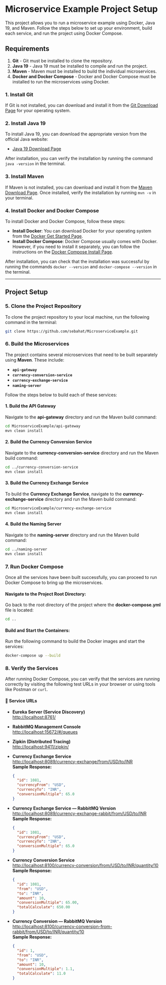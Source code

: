 # Microservice Example Project Setup

This project allows you to run a microservice example using Docker, Java 19, and Maven. Follow the steps below to set up your environment, build each service, and run the project using Docker Compose.

## Requirements

1. **Git** - Git must be installed to clone the repository.
2. **Java 19** - Java 19 must be installed to compile and run the project.
3. **Maven** - Maven must be installed to build the individual microservices.
4. **Docker and Docker Compose** - Docker and Docker Compose must be installed to run the microservices using Docker.

### 1. Install Git

If Git is not installed, you can download and install it from the [Git Download Page](https://git-scm.com/downloads) for your operating system.

### 2. Install Java 19

To install Java 19, you can download the appropriate version from the official Java website:
- [Java 19 Download Page](https://www.oracle.com/java/technologies/javase/jdk19-archive-downloads.html)

After installation, you can verify the installation by running the command `java -version` in the terminal.

### 3. Install Maven

If Maven is not installed, you can download and install it from the [Maven Download Page](https://maven.apache.org/download.cgi). Once installed, verify the installation by running `mvn -v` in your terminal.

### 4. Install Docker and Docker Compose

To install Docker and Docker Compose, follow these steps:

- **Install Docker**: You can download Docker for your operating system from the [Docker Get Started Page](https://www.docker.com/get-started).
- **Install Docker Compose**: Docker Compose usually comes with Docker. However, if you need to install it separately, you can follow the instructions on the [Docker Compose Install Page](https://docs.docker.com/compose/install/).

After installation, you can check that the installation was successful by running the commands `docker --version` and `docker-compose --version` in the terminal.

---

## Project Setup

### 5. **Clone the Project Repository**

To clone the project repository to your local machine, run the following command in the terminal:

```bash
git clone https://github.com/sebahat/MicroserviceExample.git 
```

### 6. **Build the Microservices**

The project contains several microservices that need to be built separately using **Maven**. These include:

- **`api-gateway`**
- **`currency-conversion-service`**
- **`currency-exchange-service`**
- **`naming-server`**

Follow the steps below to build each of these services:

#### 1. **Build the API Gateway**

Navigate to the **api-gateway** directory and run the Maven build command:

```bash
cd MicroserviceExample/api-gateway
mvn clean install
```

#### 2. **Build the Currency Conversion Service**

Navigate to the **currency-conversion-service** directory and run the Maven build command:

```bash
cd ../currency-conversion-service
mvn clean install
```
#### 3. **Build the Currency Exchange Service**

To build the **Currency Exchange Service**, navigate to the **currency-exchange-service** directory and run the Maven build command:

```bash
cd MicroserviceExample/currency-exchange-service
mvn clean install
```
#### 4. **Build the Naming Server**

Navigate to the **naming-server** directory and run the Maven build command:

```bash
cd ../naming-server
mvn clean install
```
### 7. **Run Docker Compose**

Once all the services have been built successfully, you can proceed to run Docker Compose to bring up the microservices.

#### Navigate to the Project Root Directory:

Go back to the root directory of the project where the **docker-compose.yml** file is located:

```bash
cd ..
```
#### **Build and Start the Containers:**

Run the following command to build the Docker images and start the services:

```bash
docker-compose up --build
```
### 8. **Verify the Services**

After running Docker Compose, you can verify that the services are running correctly by visiting the following test URLs in your browser or using tools like Postman or `curl`.

#### 🔗 Service URLs

- **Eureka Server (Service Discovery)**  
  [http://localhost:8761/](http://localhost:8761/)

- **RabbitMQ Management Console**  
  [http://localhost:15672/#/queues](http://localhost:15672/#/queues)

- **Zipkin (Distributed Tracing)**  
  [http://localhost:9411/zipkin/](http://localhost:9411/zipkin/)

- **Currency Exchange Service**  
  [http://localhost:8089/currency-exchange/from/USD/to/INR](http://localhost:8089/currency-exchange/from/USD/to/INR)  
  **Sample Response:**
  ```json
  {
    "id": 1081,
    "currencyFrom": "USD",
    "currencyTo": "INR",
    "conversionMultiple": 65.0
  }

- **Currency Exchange Service — RabbitMQ Version**  
  [http://localhost:8089/currency-exchange-rabbit/from/USD/to/INR](http://localhost:8089/currency-exchange-rabbit/from/USD/to/INR)  
  **Sample Response:**
  ```json
  {
    "id": 1081,
    "currencyFrom": "USD",
    "currencyTo": "INR",
    "conversionMultiple": 65.0
  }
- **Currency Conversion Service**  
  [http://localhost:8100/currency-conversion/from/USD/to/INR/quantity/10](http://localhost:8100/currency-conversion/from/USD/to/INR/quantity/10)  
  **Sample Response:**
  ```json
  {
    "id": 1081,
    "from": "USD",
    "to": "INR",
    "amount": 10,
    "conversionMultiple": 65.00,
    "totalCalculate": 650.00
  }
- **Currency Conversion — RabbitMQ Version**  
  [http://localhost:8100/currency-conversion-from-rabbit/from/USD/to/INR/quantity/10](http://localhost:8100/currency-conversion-from-rabbit/from/USD/to/INR/quantity/10)  
  **Sample Response:**
  ```json
  {
    "id": 1,
    "from": "USD",
    "to": "INR",
    "amount": 10,
    "conversionMultiple": 1.1,
    "totalCalculate": 11.0
  }
